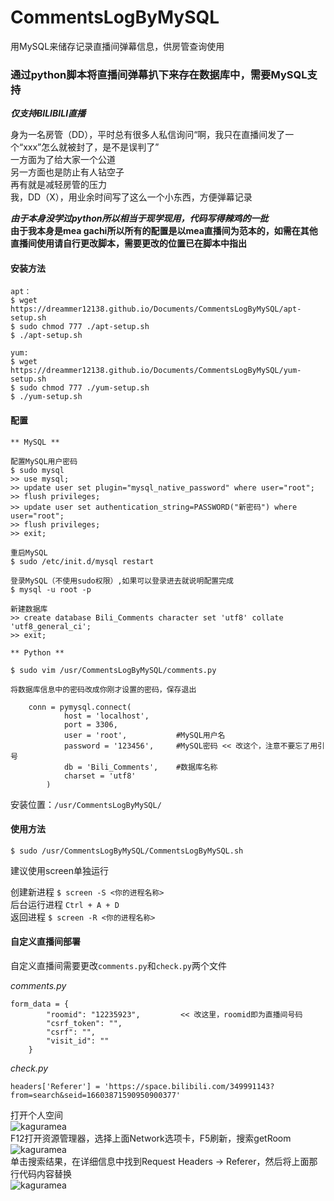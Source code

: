 # CommentsLogByMySQL
用MySQL来储存记录直播间弹幕信息，供房管查询使用
### 通过python脚本将直播间弹幕扒下来存在数据库中，**需要MySQL支持**
***仅支持BILIBILI直播***

身为一名房管（DD），平时总有很多人私信询问“啊，我只在直播间发了一个“xxx”怎么就被封了，是不是误判了”  
一方面为了给大家一个公道  
另一方面也是防止有人钻空子  
再有就是减轻房管的压力  
我，DD（X），用业余时间写了这么一个小东西，方便弹幕记录  
  
***由于本身没学过python所以相当于现学现用，代码写得辣鸡的一批***  
**由于我本身是mea gachi所以所有的配置是以mea直播间为范本的，如需在其他直播间使用请自行更改脚本，需要更改的位置已在脚本中指出**
  
#### 安装方法
```
apt：
$ wget https://dreammer12138.github.io/Documents/CommentsLogByMySQL/apt-setup.sh
$ sudo chmod 777 ./apt-setup.sh
$ ./apt-setup.sh

yum:
$ wget https://dreammer12138.github.io/Documents/CommentsLogByMySQL/yum-setup.sh
$ sudo chmod 777 ./yum-setup.sh
$ ./yum-setup.sh

```

#### 配置
```
** MySQL **  

配置MySQL用户密码
$ sudo mysql
>> use mysql;
>> update user set plugin="mysql_native_password" where user="root";
>> flush privileges;
>> update user set authentication_string=PASSWORD("新密码") where user="root";
>> flush privileges;
>> exit;

重启MySQL
$ sudo /etc/init.d/mysql restart

登录MySQL（不使用sudo权限）,如果可以登录进去就说明配置完成
$ mysql -u root -p

新建数据库
>> create database Bili_Comments character set 'utf8' collate 'utf8_general_ci';
>> exit;

** Python **

$ sudo vim /usr/CommentsLogByMySQL/comments.py

将数据库信息中的密码改成你刚才设置的密码，保存退出

	conn = pymysql.connect(
			host = 'localhost',
			port = 3306,
			user = 'root',           #MySQL用户名
			password = '123456',     #MySQL密码 << 改这个，注意不要忘了用引号
			db = 'Bili_Comments',    #数据库名称
			charset = 'utf8'
		)

```

安装位置：`/usr/CommentsLogByMySQL/`  

#### 使用方法
```
$ sudo /usr/CommentsLogByMySQL/CommentsLogByMySQL.sh
```
建议使用screen单独运行  

创建新进程 `$ screen -S <你的进程名称>`  
后台运行进程 `Ctrl + A + D`  
返回进程 `$ screen -R <你的进程名称>`  

#### 自定义直播间部署
自定义直播间需要更改`comments.py`和`check.py`两个文件  

*comments.py*
```
form_data = {
		"roomid": "12235923",         << 改这里，roomid即为直播间号码
		"csrf_token": "",
		"csrf": "",
		"visit_id": ""
	}
```

*check.py*
```
headers['Referer'] = 'https://space.bilibili.com/349991143?from=search&seid=16603871590950900377'
```
打开个人空间  
![kaguramea](https://dreammer12138.github.io/Documents/CommentsLogByMySQL/dict/20190808151510.png)  
F12打开资源管理器，选择上面Network选项卡，F5刷新，搜索getRoom  
![kaguramea](https://dreammer12138.github.io/Documents/CommentsLogByMySQL/dict/20190808151616.png)  
单击搜索结果，在详细信息中找到Request Headers -> Referer，然后将上面那行代码内容替换  
![kaguramea](https://dreammer12138.github.io/Documents/CommentsLogByMySQL/dict/20190808151635.png)  

